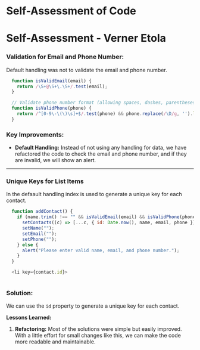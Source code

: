 # Self-Assessment  of Code

# Self-Assessment - Verner Etola

### Validation for Email and Phone Number:

  Default handling was not to validate the email and phone number.

```javascript
  function isValidEmail(email) {
    return /\S+@\S+\.\S+/.test(email);
  }

  // Validate phone number format (allowing spaces, dashes, parentheses)
  function isValidPhone(phone) {
    return /^[0-9\-\(\)\s]+$/.test(phone) && phone.replace(/\D/g, '').length >= 10;
  }
```


### Key Improvements:
- **Default Handling:** Instead of not using any handling for data, we have refactored the code to check the email and phone number, and if they are invalid, we will show an alert.


---

### Unique Keys for List Items

In the defaault handling index is used to generate a unique key for each contact.

```javascript
  function addContact() {
    if (name.trim() !== "" && isValidEmail(email) && isValidPhone(phone)) {
      setContacts((c) => [...c, { id: Date.now(), name, email, phone }]);
      setName("");
      setEmail("");
      setPhone("");
    } else {
      alert("Please enter valid name, email, and phone number.");
    }
  }

  <li key={contact.id}>
  
```

### Solution:

We can use the `id` property to generate a unique key for each contact.


**Lessons Learned:**

1. **Refactoring:** Most of the solutions were simple but easily improved. With a little effort for small changes like this, we can make the code more readable and maintainable.




